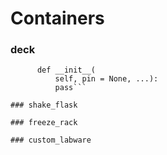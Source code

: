 # Containers

### deck
```class deck(...):
      def __init__(
          self, pin = None, ...):
          pass```

### shake_flask

### freeze_rack

### custom_labware
